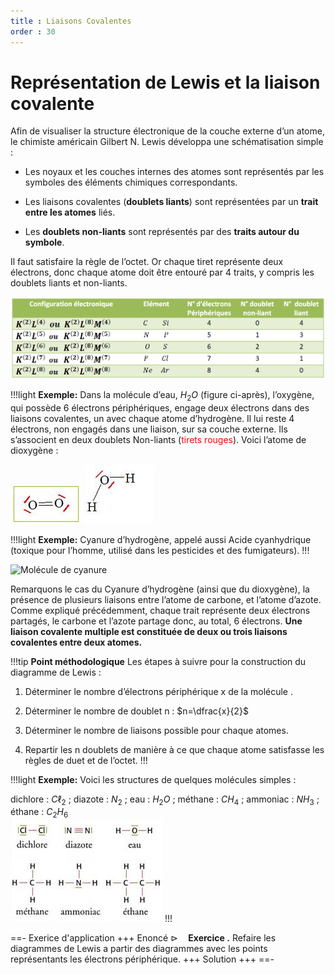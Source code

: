 ```yaml
---
title : Liaisons Covalentes
order : 30
---
```


# Représentation de Lewis et la liaison covalente

Afin de visualiser la structure électronique de la couche externe d’un
atome, le chimiste américain Gilbert N. Lewis développa une
schématisation simple :

- Les noyaux et les couches internes des atomes sont représentés par les
  symboles des éléments chimiques correspondants.

- Les liaisons covalentes (**doublets liants**) sont représentées par un
  **trait entre les atomes** liés.

- Les **doublets non-liants** sont représentés par des **traits autour
  du symbole**.

Il faut satisfaire la règle de l’octet. Or chaque tiret représente deux
électrons, donc chaque atome doit être entouré par 4 traits, y compris
les doublets liants et non-liants.

![Tableau de laisons](../img/2/tableauliaisons2.png)

!!!light **Exemple:** 
Dans la molécule d’eau, $H_2O$ (figure ci-après), l’oxygène, qui possède 6
électrons périphériques, engage deux électrons dans des liaisons
covalentes, un avec chaque atome d’hydrogène. Il lui reste 4 électrons,
non engagés dans une liaison, sur sa couche externe. Ils s’associent en
deux doublets Non-liants (<span style="color: red">tirets
rouges</span>). Voici l’atome de dioxygène :

![Molécule de dioxygène](../img/2/lewis4.jpg)
![Molécule d'eau](../img/2/lewis3.jpg)


!!!light **Exemple:** 
Cyanure d’hydrogène, appelé aussi Acide cyanhydrique
(toxique pour l’homme, utilisé dans les pesticides et des fumigateurs).
!!!

![Molécule de cyanure](../img/2/cyan.jpg)

Remarquons le cas du Cyanure d’hydrogène (ainsi que du dioxygène), la
présence de plusieurs liaisons entre l’atome de carbone, et l’atome
d’azote. Comme expliqué précédemment, chaque trait représente deux
électrons partagés, le carbone et l’azote partage donc, au total, 6
électrons. **Une liaison covalente multiple est constituée de deux ou
trois liaisons covalentes entre deux atomes.**

!!!tip **Point méthodologique**
Les étapes à suivre pour la construction du diagramme de Lewis :

1.  Déterminer le nombre d’électrons périphérique x de la molécule .

2.  Déterminer le nombre de doublet n : $n=\dfrac{x}{2}$

3.  Déterminer le nombre de liaisons possible pour chaque atomes.

4.  Repartir les n doublets de manière à ce que chaque atome satisfasse
    les règles de duet et de l’octet.
!!!

!!!light **Exemple:** 
Voici les structures de quelques molécules simples :

dichlore : $C\ell_2$ ; diazote : $N_2$ ; eau : $H_2O$ ; méthane :
$CH_4$ ; ammoniac : $NH_3$ ; éthane : $C_2H_6$  
![](../img/2/egs.jpg)
!!!

==- Exerice d'application
+++ Enoncé
$\triangleright \quad$**Exercice .** Refaire les diagrammes de Lewis a
partir des diagrammes avec les points représentants les électrons
périphérique.
+++ Solution
+++
==-